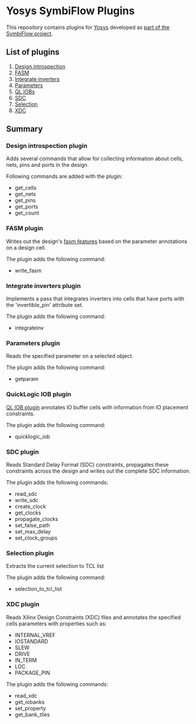 # Yosys SymbiFlow Plugins

This repository contains plugins for
[Yosys](https://github.com/YosysHQ/yosys.git) developed as
[part of the SymbiFlow project](https://symbiflow.github.io).

## List of plugins
1. [Design introspection](#design-introspection-plugin)
2. [FASM](#fasm-plugin)
3. [Integrate inverters](#integrate-inverters-plugin)
4. [Parameters](#parameters-plugin)
5. [QL IOBs](#quicklogic-iob-plugin)
6. [SDC](#sdc-plugin)
7. [Selection](#selection-plugin)
8. [XDC](#xdc-plugin)

## Summary

### Design introspection plugin

Adds several commands that allow for collecting information about cells, nets, pins and ports in the design.

Following commands are added with the plugin:
* get_cells
* get_nets
* get_pins
* get_ports
* get_count

### FASM plugin

Writes out the design's [fasm features](https://symbiflow.readthedocs.io/en/latest/fasm/docs/specification.html) based on the parameter annotations on a design cell.

The plugin adds the following command:
* write_fasm

### Integrate inverters plugin

Implements a pass that integrates inverters into cells that have ports with the 'invertible_pin' attribute set.

The plugin adds the following command:
* integrateinv

### Parameters plugin

Reads the specified parameter on a selected object.

The plugin adds the following command:
* getparam

### QuickLogic IOB plugin

[QL IOB plugin](./ql-iob-plugin/) annotates IO buffer cells with information from IO placement constraints.

The plugin adds the following command:
* quicklogic_iob

### SDC plugin

Reads Standard Delay Format (SDC) constraints, propagates these constraints across the design and writes out the complete SDC information.

The plugin adds the following commands:
* read_sdc
* write_sdc
* create_clock
* get_clocks
* propagate_clocks
* set_false_path
* set_max_delay
* set_clock_groups

### Selection plugin

Extracts the current selection to TCL list

The plugin adds the following command:
* selection_to_tcl_list

### XDC plugin

Reads Xilinx Design Constraints (XDC) files and annotates the specified cells parameters with properties such as:
* INTERNAL_VREF
* IOSTANDARD
* SLEW
* DRIVE
* IN_TERM
* LOC
* PACKAGE_PIN 

The plugin adds the following commands:
* read_xdc
* get_iobanks
* set_property
* get_bank_tiles
